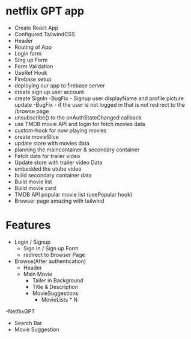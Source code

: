 # netflix GPT app

- Create React App
- Configured TailwindCSS
- Header
- Routing of App
- Login form
- Sing up Form
- Form Validation
- UseRef Hook
- Firebase setup
- deploying our app to firebase server
- create sign up user account
- create SignIn
-BugFix - Signup user displayName and profile picture update
-BugFix - if the user is not logged in that is not redirect to the /browse page
- unsubscribe() to the onAuthStateChanged callback
- use TMDB movie API and login for fetch movies data 
- custom-hook for now playing movies
- create movieSlice
- update store with movies data
- planning the maincontainer & secondary container
- Fetch data for trailer video
- Update store with trailer video Data
- embedded the utube video 
- build secondary container data
- Build movie list
- Build movie card
- TMDB API popular movie list (usePopular hook)
- Browser page amazing with tailwind
# Features 
- Login / Signup
  - Sign In / Sign up Form 
  - redirect to Browser Page
- Browse(After authentication)
  - Header
  - Main Movie
    - Tailer in Background
    - Title & Description
    - MovieSuggestions
      - MovieLists * N

-NetflixGPT 
  - Search Bar
  - Movie Suggestion    